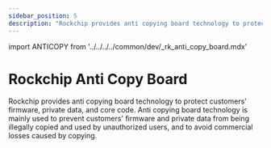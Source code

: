 ```yaml
---
sidebar_position: 5
description: "Rockchip provides anti copying board technology to protect customers' firmware, private data, and core code."
---
```


import ANTICOPY from '../../../../common/dev/\_rk_anti_copy_board.mdx'

# Rockchip Anti Copy Board

Rockchip provides anti copying board technology to protect customers' firmware, private data, and core code.
Anti copying board technology is mainly used to prevent customers' firmware and private data from being
illegally copied and used by unauthorized users, and to avoid commercial losses caused by copying.

<ANTICOPY/>
